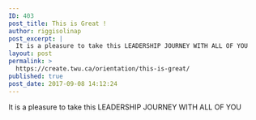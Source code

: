 ```yaml
---
ID: 403
post_title: This is Great !
author: riggisolinap
post_excerpt: |
  It is a pleasure to take this LEADERSHIP JOURNEY WITH ALL OF YOU
layout: post
permalink: >
  https://create.twu.ca/orientation/this-is-great/
published: true
post_date: 2017-09-08 14:12:24
---
```

<p>It is a pleasure to take this LEADERSHIP JOURNEY WITH ALL OF YOU</p>